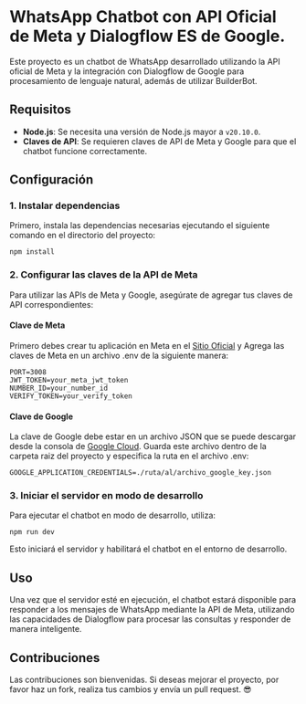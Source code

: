 # WhatsApp Chatbot con API Oficial de Meta y Dialogflow ES de Google.

Este proyecto es un chatbot de WhatsApp desarrollado utilizando la API oficial de Meta y la integración con Dialogflow de Google para procesamiento de lenguaje natural, además de utilizar BuilderBot.

## Requisitos

- **Node.js**: Se necesita una versión de Node.js mayor a `v20.10.0`.
- **Claves de API**: Se requieren claves de API de Meta y Google para que el chatbot funcione correctamente.

## Configuración

### 1. Instalar dependencias

Primero, instala las dependencias necesarias ejecutando el siguiente comando en el directorio del proyecto:

```
npm install
```

### 2. Configurar las claves de la API de Meta

Para utilizar las APIs de Meta y Google, asegúrate de agregar tus claves de API correspondientes:

#### Clave de Meta

Primero debes crear tu aplicación en Meta en el <a target="_blank" href="https://developers.facebook.com/">Sitio Oficial</a> y Agrega las claves de Meta en un archivo .env de la siguiente manera:

```
PORT=3008
JWT_TOKEN=your_meta_jwt_token
NUMBER_ID=your_number_id
VERIFY_TOKEN=your_verify_token
```

#### Clave de Google

La clave de Google debe estar en un archivo JSON que se puede descargar desde la consola de <a target="_blank" href="https://console.cloud.google.com/">Google Cloud</a>. Guarda este archivo dentro de la carpeta raiz del proyecto y especifica la ruta en el archivo .env:

```
GOOGLE_APPLICATION_CREDENTIALS=./ruta/al/archivo_google_key.json
```

### 3. Iniciar el servidor en modo de desarrollo

Para ejecutar el chatbot en modo de desarrollo, utiliza:

```
npm run dev
```

Esto iniciará el servidor y habilitará el chatbot en el entorno de desarrollo.

## Uso

Una vez que el servidor esté en ejecución, el chatbot estará disponible para responder a los mensajes de WhatsApp mediante la API de Meta, utilizando las capacidades de Dialogflow para procesar las consultas y responder de manera inteligente.

## Contribuciones

Las contribuciones son bienvenidas. Si deseas mejorar el proyecto, por favor haz un fork, realiza tus cambios y envía un pull request. 😎
